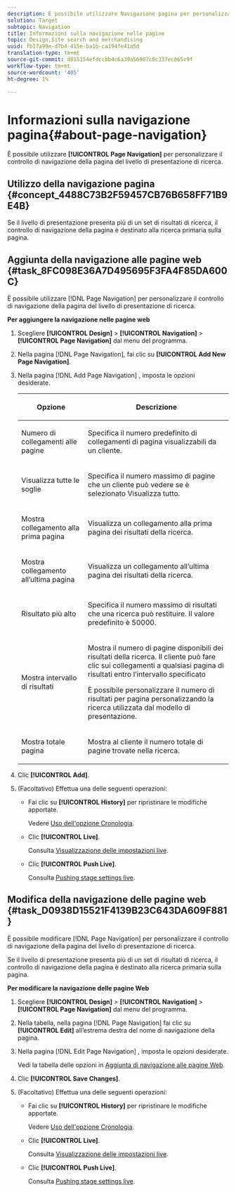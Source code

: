 ```yaml
---
description: È possibile utilizzare Navigazione pagina per personalizzare il controllo di navigazione della pagina del livello di presentazione di ricerca.
solution: Target
subtopic: Navigation
title: Informazioni sulla navigazione nelle pagine
topic: Design,Site search and merchandising
uuid: fb17a99e-d7b4-415e-ba1b-ca194fe41a5d
translation-type: tm+mt
source-git-commit: d015154efdccbb4c6a39a56907c0c337ec065c9f
workflow-type: tm+mt
source-wordcount: '405'
ht-degree: 1%

---
```



# Informazioni sulla navigazione pagina{#about-page-navigation}

È possibile utilizzare **[!UICONTROL Page Navigation]** per personalizzare il controllo di navigazione della pagina del livello di presentazione di ricerca.

## Utilizzo della navigazione pagina {#concept_4488C73B2F59457CB76B658FF71B9E4B}

Se il livello di presentazione presenta più di un set di risultati di ricerca, il controllo di navigazione della pagina è destinato alla ricerca primaria sulla pagina.

## Aggiunta della navigazione alle pagine web {#task_8FC098E36A7D495695F3FA4F85DA600C}

È possibile utilizzare [!DNL Page Navigation] per personalizzare il controllo di navigazione della pagina del livello di presentazione di ricerca.

<!-- 

t_configuring_web_page_navigation.xml

 -->

**Per aggiungere la navigazione nelle pagine web**

1. Scegliere **[!UICONTROL Design]** > **[!UICONTROL Navigation]** > **[!UICONTROL Page Navigation]** dal menu del programma.
1. Nella pagina [!DNL Page Navigation], fai clic su **[!UICONTROL Add New Page Navigation]**.
1. Nella pagina [!DNL Add Page Navigation] , imposta le opzioni desiderate.

   <!-- 
   r_page_navigation_options.xml
   -->

   <table> 
    <thead> 
      <tr> 
      <th colname="col1" class="entry"> <p>Opzione </p> </th> 
      <th colname="col2" class="entry"> <p>Descrizione </p> </th> 
      </tr> 
    </thead>
    <tbody> 
      <tr> 
      <td colname="col1"> <p>Numero di collegamenti alle pagine </p> </td> 
      <td colname="col2"> <p> Specifica il numero predefinito di collegamenti di pagina visualizzabili da un cliente. </p> </td> 
      </tr> 
      <tr> 
      <td colname="col1"> <p>Visualizza tutte le soglie </p> </td> 
      <td colname="col2"> <p>Specifica il numero massimo di pagine che un cliente può vedere se è selezionato <span class="uicontrol"> Visualizza tutto</span>. </p> </td> 
      </tr> 
      <tr> 
      <td colname="col1"> <p>Mostra collegamento alla prima pagina </p> </td> 
      <td colname="col2"> <p>Visualizza un collegamento alla prima pagina dei risultati della ricerca. </p> </td> 
      </tr> 
      <tr> 
      <td colname="col1"> <p>Mostra collegamento all’ultima pagina </p> </td> 
      <td colname="col2"> <p> Visualizza un collegamento all’ultima pagina dei risultati della ricerca. </p> </td> 
      </tr> 
      <tr> 
      <td colname="col1"> <p>Risultato più alto </p> </td> 
      <td colname="col2"> <p>Specifica il numero massimo di risultati che una ricerca può restituire. Il valore predefinito è 50000. </p> </td> 
      </tr> 
      <tr> 
      <td colname="col1"> <p>Mostra intervallo di risultati </p> </td> 
      <td colname="col2"> <p>Mostra il numero di pagine disponibili dei risultati della ricerca. Il cliente può fare clic sui collegamenti a qualsiasi pagina di risultati entro l’intervallo specificato </p> <p> È possibile personalizzare il numero di risultati per pagina personalizzando la ricerca utilizzata dal modello di presentazione. </p> </td> 
      </tr> 
      <tr> 
      <td colname="col1"> <p>Mostra totale pagina </p> </td> 
      <td colname="col2"> <p>Mostra al cliente il numero totale di pagine trovate nella ricerca. </p> </td> 
      </tr> 
    </tbody> 
    </table>

1. Clic **[!UICONTROL Add]**.
1. (Facoltativo) Effettua una delle seguenti operazioni:

   * Fai clic su **[!UICONTROL History]** per ripristinare le modifiche apportate.

      Vedere [Uso dell&#39;opzione Cronologia](../t-using-the-history-option.md#task_70DD3F87A67242BBBD2CB27156F43002).

   * Clic **[!UICONTROL Live]**.

      Consulta [Visualizzazione delle impostazioni live](../c-about-staging.md#task_401A0EBDB5DB4D4CA933CBA7BECDC10F).

   * Clic **[!UICONTROL Push Live]**.

      Consulta [Pushing stage settings live](../c-about-staging.md#task_44306783B4C0408AAA58B471DAF2D9A4).

## Modifica della navigazione delle pagine web {#task_D0938D15521F4139B23C643DA609F881}

È possibile modificare [!DNL Page Navigation] per personalizzare il controllo di navigazione della pagina del livello di presentazione di ricerca.

<!-- 

t_editing_web_page_navigation.xml

 -->

Se il livello di presentazione presenta più di un set di risultati di ricerca, il controllo di navigazione della pagina è destinato alla ricerca primaria sulla pagina.

**Per modificare la navigazione delle pagine Web**

1. Scegliere **[!UICONTROL Design]** > **[!UICONTROL Navigation]** > **[!UICONTROL Page Navigation]** dal menu del programma.
1. Nella tabella, nella pagina [!DNL Page Navigation] fai clic su **[!UICONTROL Edit]** all’estrema destra del nome di navigazione della pagina.
1. Nella pagina [!DNL Edit Page Navigation] , imposta le opzioni desiderate.

   Vedi la tabella delle opzioni in [Aggiunta di navigazione alle pagine Web](../c-about-design-menu/c-about-page-navigation.md#task_8FC098E36A7D495695F3FA4F85DA600C).
1. Clic **[!UICONTROL Save Changes]**.
1. (Facoltativo) Effettua una delle seguenti operazioni:

   * Fai clic su **[!UICONTROL History]** per ripristinare le modifiche apportate.

      Vedere [Uso dell&#39;opzione Cronologia](../t-using-the-history-option.md#task_70DD3F87A67242BBBD2CB27156F43002).

   * Clic **[!UICONTROL Live]**.

      Consulta [Visualizzazione delle impostazioni live](../c-about-staging.md#task_401A0EBDB5DB4D4CA933CBA7BECDC10F).

   * Clic **[!UICONTROL Push Live]**.

      Consulta [Pushing stage settings live](../c-about-staging.md#task_44306783B4C0408AAA58B471DAF2D9A4).

